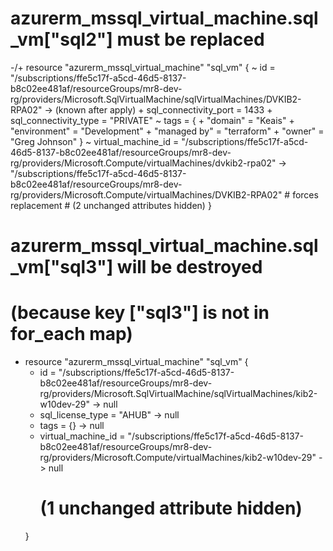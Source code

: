  # azurerm_mssql_virtual_machine.sql_vm["sql2"] must be replaced
-/+ resource "azurerm_mssql_virtual_machine" "sql_vm" {
      ~ id                           = "/subscriptions/ffe5c17f-a5cd-46d5-8137-b8c02ee481af/resourceGroups/mr8-dev-rg/providers/Microsoft.SqlVirtualMachine/sqlVirtualMachines/DVKIB2-RPA02" -> (known after apply)
      + sql_connectivity_port        = 1433
      + sql_connectivity_type        = "PRIVATE"
      ~ tags                         = {
          + "domain"      = "Keais"
          + "environment" = "Development"
          + "managed by"  = "terraform"
          + "owner"       = "Greg Johnson"
        }
      ~ virtual_machine_id           = "/subscriptions/ffe5c17f-a5cd-46d5-8137-b8c02ee481af/resourceGroups/mr8-dev-rg/providers/Microsoft.Compute/virtualMachines/dvkib2-rpa02" -> "/subscriptions/ffe5c17f-a5cd-46d5-8137-b8c02ee481af/resourceGroups/mr8-dev-rg/providers/Microsoft.Compute/virtualMachines/DVKIB2-RPA02" # forces replacement
        # (2 unchanged attributes hidden)
    }

  # azurerm_mssql_virtual_machine.sql_vm["sql3"] will be destroyed
  # (because key ["sql3"] is not in for_each map)
  - resource "azurerm_mssql_virtual_machine" "sql_vm" {
      - id                           = "/subscriptions/ffe5c17f-a5cd-46d5-8137-b8c02ee481af/resourceGroups/mr8-dev-rg/providers/Microsoft.SqlVirtualMachine/sqlVirtualMachines/kib2-w10dev-29" -> null
      - sql_license_type             = "AHUB" -> null
      - tags                         = {} -> null
      - virtual_machine_id           = "/subscriptions/ffe5c17f-a5cd-46d5-8137-b8c02ee481af/resourceGroups/mr8-dev-rg/providers/Microsoft.Compute/virtualMachines/kib2-w10dev-29" -> null
        # (1 unchanged attribute hidden)
    }
